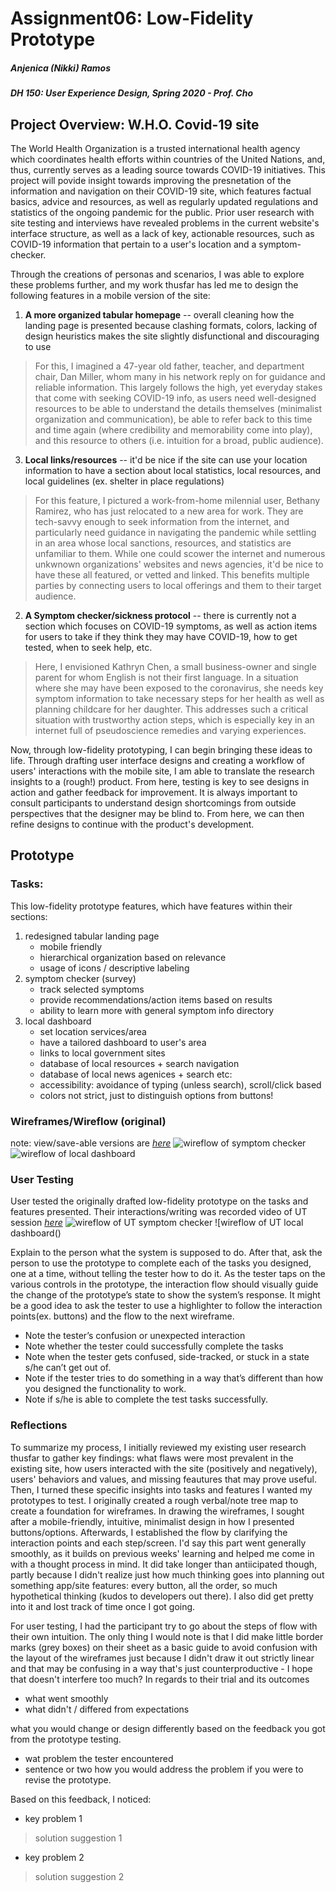 # Assignment06: Low-Fidelity Prototype
##### Anjenica (Nikki) Ramos
##### DH 150: User Experience Design, Spring 2020 - Prof. Cho


## Project Overview: W.H.O. Covid-19 site 
The World Health Organization is a trusted international health agency which coordinates health efforts within countries of the United Nations, and, thus, currently serves as a leading source towards COVID-19 initiatives. This project will povide insight towards improving the presnetation of the information and navigation on their COVID-19 site, which features factual basics, advice and resources, as well as regularly updated regulations and statistics of the ongoing pandemic for the public. Prior user research with site testing and interviews have revealed problems in the current website's interface structure, as well as a lack of key, actionable resources, such as COVID-19 information that pertain to a user's location and a symptom-checker. 

Through the creations of personas and scenarios, I was able to explore these problems further, and my work thusfar has led me to design the following features in a mobile version of the site: 
1. **A more organized tabular homepage** -- overall cleaning how the landing page is presented because clashing formats, colors, lacking of design heuristics makes the site slightly disfunctional and discouraging to use
> For this, I imagined a 47-year old father, teacher, and department chair, Dan Miller, whom many in his network reply on for guidance and reliable information. This largely follows the high, yet everyday stakes that come with seeking COVID-19 info, as users need well-designed resources to be able to understand the details themselves (minimalist organization and communication), be able to refer back to this time and time again (where credibility and memorability come into play), and this resource to others (i.e. intuition for a broad, public audience). 

3. **Local links/resources** -- it'd be nice if the site can use your location information to have a section about local statistics, local resources, and local guidelines (ex. shelter in place regulations)
> For this feature, I pictured a work-from-home milennial user, Bethany Ramirez, who has just relocated to a new area for work. They are tech-savvy enough to seek information from the internet, and particularly need guidance in navigating the pandemic while settling in an area whose local sanctions, resources, and statistics are unfamiliar to them. While one could scower the internet and numerous unkwnown organizations' websites and news agencies, it'd be nice to have these all featured, or vetted and linked. This benefits multiple parties by connecting users to local offerings and them to their target audience.  

2. **A Symptom checker/sickness protocol** -- there is currently not a section which focuses on COVID-19 symptoms, as well as action items for users to take if they think they may have COVID-19, how to get tested, when to seek help, etc.
> Here, I envisioned Kathryn Chen, a small business-owner and single parent for whom English is not their first language. In a situation where she may have been exposed to the coronavirus, she needs key symptom information to take necessary steps for her health as well as planning childcare for her daughter. This addresses such a critical situation with trustworthy action steps, which is especially key in an internet full of pseudoscience remedies and varying experiences. 

Now, through low-fidelity prototyping, I can begin bringing these ideas to life. Through drafting user interface designs and creating a workflow of users' interactions with the mobile site, I am able to translate the research insights to a (rough!) product. From here, testing is key to see designs in action and gather feedback for improvement. It is always important to consult participants to understand design shortcomings from outside perspectives that the designer may be blind to. From here, we can then refine designs to continue with the product's development. 


## Prototype 

### Tasks:
This low-fidelity prototype features, which have features within their sections: 
1. redesigned tabular landing page
   - mobile friendly 
   - hierarchical organization based on relevance 
   - usage of icons / descriptive labeling 
2. symptom checker (survey)
   - track selected symptoms
   - provide recommendations/action items based on results
   - ability to learn more with general symptom info directory 
3. local dashboard 
   - set location services/area 
   - have a tailored dashboard to user's area
   - links to local government sites
   - database of local resources + search navigation
   - database of local news agenices + search 
etc:
   - accessibility: avoidance of typing (unless search), scroll/click based
   - colors not strict, just to distinguish options from buttons!
   
### Wireframes/Wireflow (original)
note: view/save-able versions are [*here*](https://drive.google.com/drive/folders/1321mlnP-ATo8WMRQbyc56xphFG0HGX6K?usp=sharing)
![wireflow of symptom checker](photos/06.1.png)
![wireflow of local dashboard](photos/06.2.png)

### User Testing 
User tested the originally drafted low-fidelity prototype on the tasks and features presented. Their interactions/writing was recorded 
video of UT session [*here*]()
![wireflow of UT symptom checker]()
![wireflow of UT local dashboard()

Explain to the person what the system is supposed to do. After that, ask the person to use the prototype to complete each of the tasks you designed, one at a time, without telling the tester how to do it. As the tester taps on the various controls in the prototype, the interaction flow should visually guide the change of the prototype’s state to show the system’s response. It might be a good idea to ask the tester to use a highlighter to follow the interaction points(ex. buttons) and the flow to the next wireframe. 

- Note the tester’s confusion or unexpected interaction
- Note whether the tester could successfully complete the tasks 
- Note when the tester gets confused, side-tracked, or stuck in a state s/he can’t get out of.
- Note if the tester tries to do something in a way that’s different than how you designed the functionality to work.
- Note if s/he is able to complete the test tasks successfully.



### Reflections

To summarize my process, I initially reviewed my existing user research thusfar to gather key findings: what flaws were most prevalent in the existing site, how users interacted with the site (positively and negatively), users' behaviors and values, and missing feautures that may prove useful. Then, I turned these specific insights into tasks and features I wanted my prototypes to test. I originally created a rough verbal/note tree map to create a foundation for wireframes. In drawing the wireframes, I sought after a mobile-friendly, intuitive, minimalist design in how I presented buttons/options. Afterwards, I established the flow by clarifying the interaction points and each step/screen. I'd say this part went generally smoothly, as it builds on previous weeks' learning and helped me come in with a thought process in mind. It did take longer than antiicipated though, partly because I didn't realize just how much thinking goes into planning out something app/site features: every button, all the order, so much hypothetical thinking (kudos to developers out there). I also did get pretty into it and lost track of time once I got going. 

For user testing, I had the participant try to go about the steps of flow with their own intuition. The only thing I would note is that I did make little border marks (grey boxes) on their sheet as a basic guide to avoid confusion with the layout of the wireframes just because I didn't draw it out strictly linear and that may be confusing in a way that's just counterproductive - I hope that doesn't interfere too much? In regards to their trial and its outcomes


- what went smoothly
- what didn't / differed from expectations

what you would change or design differently based on the feedback you got from the prototype testing. 
- wat problem the tester encountered
- sentence or two how you would address the problem if you were to revise the prototype.

Based on this feedback, I noticed:
- key problem 1
> solution suggestion 1
- key problem 2
> solution suggestion 2 


